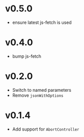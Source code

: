 # v0.5.0

- ensure latest js-fetch is used

# v0.4.0

- bump js-fetch

# v0.2.0

- Switch to named parameters
- Remove `jsonWithOptions`

# v0.1.4

- Add support for `AbortController`
